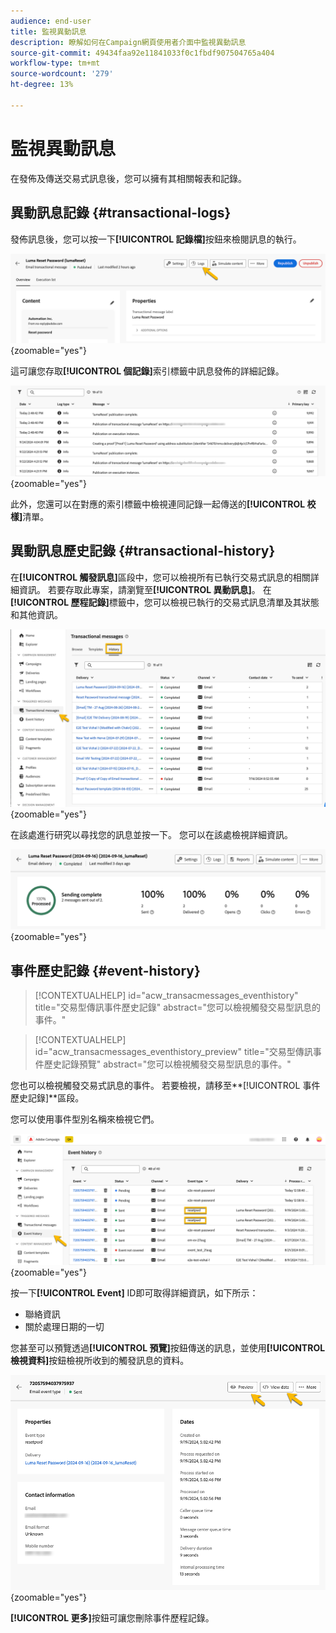 ```yaml
---
audience: end-user
title: 監視異動訊息
description: 瞭解如何在Campaign網頁使用者介面中監視異動訊息
source-git-commit: 49434faa92e11841033f0c1fbdf907504765a404
workflow-type: tm+mt
source-wordcount: '279'
ht-degree: 13%

---
```


# 監視異動訊息

在發佈及傳送交易式訊息後，您可以擁有其相關報表和記錄。

## 異動訊息記錄 {#transactional-logs}

發佈訊息後，您可以按一下&#x200B;**[!UICONTROL 記錄檔]**&#x200B;按鈕來檢閱訊息的執行。

![](assets/transactional-logs.png){zoomable="yes"}

這可讓您存取&#x200B;**[!UICONTROL 個記錄]**&#x200B;索引標籤中訊息發佈的詳細記錄。

![](assets/transactional-logslist.png){zoomable="yes"}

此外，您還可以在對應的索引標籤中檢視連同記錄一起傳送的&#x200B;**[!UICONTROL 校樣]**&#x200B;清單。

## 異動訊息歷史記錄 {#transactional-history}

在&#x200B;**[!UICONTROL 觸發訊息]**&#x200B;區段中，您可以檢視所有已執行交易式訊息的相關詳細資訊。 若要存取此專案，請瀏覽至&#x200B;**[!UICONTROL 異動訊息]**。 在&#x200B;**[!UICONTROL 歷程記錄]**&#x200B;標籤中，您可以檢視已執行的交易式訊息清單及其狀態和其他資訊。

![](assets/transactional-history.png){zoomable="yes"}

在該處進行研究以尋找您的訊息並按一下。
您可以在該處檢視詳細資訊。

![](assets/transactional-reporting.png){zoomable="yes"}

## 事件歷史記錄 {#event-history}

>[!CONTEXTUALHELP]
>id="acw_transacmessages_eventhistory"
>title="交易型傳訊事件歷史記錄"
>abstract="您可以檢視觸發交易型訊息的事件。"

>[!CONTEXTUALHELP]
>id="acw_transacmessages_eventhistory_preview"
>title="交易型傳訊事件歷史記錄預覽"
>abstract="您可以檢視觸發交易型訊息的事件。"

您也可以檢視觸發交易式訊息的事件。
若要檢視，請移至**[!UICONTROL 事件歷史記錄]**&#x200B;區段。

您可以使用事件型別名稱來檢視它們。

![](assets/event-history.png){zoomable="yes"}

按一下&#x200B;**[!UICONTROL Event]** ID即可取得詳細資訊，如下所示：

* 聯絡資訊
* 關於處理日期的一切

您甚至可以預覽透過&#x200B;**[!UICONTROL 預覽]**&#x200B;按鈕傳送的訊息，並使用&#x200B;**[!UICONTROL 檢視資料]**&#x200B;按鈕檢視所收到的觸發訊息的資料。

![](assets/event-details.png){zoomable="yes"}

**[!UICONTROL 更多]**&#x200B;按鈕可讓您刪除事件歷程記錄。

